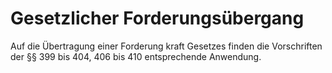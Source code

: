 # Gesetzlicher Forderungsübergang

Auf die Übertragung einer Forderung kraft Gesetzes finden die Vorschriften der §§ 399 bis 404, 406 bis 410 entsprechende Anwendung. 

